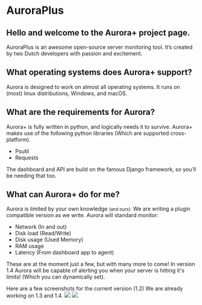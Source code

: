 <h1> AuroraPlus </h1>
<p>
<h2>Hello and welcome to the Aurora+ project page.</h2>

AuroraPlus is an awesome open-source server monitoring tool. It’s created by two Dutch developers with passion and excitement. 
</p>
<h2>What operating systems does Aurora+ support?</h2>
<p>
Aurora is designed to work on almost all operating systems. It runs on (most) linux distributions, Windows, and macOS.
</p>
<h2>What are the requirements for Aurora?</h2>
<p>
Aurora+ is fully written in python, and logically needs it to survive.
Aurora+ makes use of the following python libraries (Which are supported cross-platform).
<ul>
   <li>Psutil</li>
   <li>Requests</li>
</ul>
The dashboard and API are build on the famous Django framework, so you’ll be needing that too.
</p>

<h2>What can Aurora+ do for me?</h2>
<p>
Aurora is limited by your own knowledge <small>(and ours).</small> We are writing a plugin compatible version as we write.
Aurora will standard monitor: 
<ul>
<li>Network (In and out)</li>
<li>Disk load (Read/Write)</li>
<li>Disk usage (Used Memory)</li>
<li>RAM usage</li>
<li>Latency (From dashboard app to agent)</li>
</ul>

These are at the moment just a few, but with many more to come!
In version 1.4 Aurora will be capable of alerting you when your server is hitting it's limits! (Which you can dynamically set).
</p>

Here are a few screenshots for the current version (1.2) We are already working on 1.3 and 1.4.
<img src="http://i.imgur.com/d42jxg6.png"/>
<img src="http://i.imgur.com/snKTICs.png"/>

